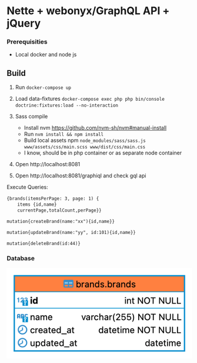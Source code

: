 # Nette + webonyx/GraphQL API + jQuery

### Prerequisities
- Local docker and node js

## Build

1) Run `docker-compose up`

2) Load data-fixtures `docker-compose exec php php bin/console doctrine:fixtures:load --no-interaction`

3) Sass compile
	- Install nvm https://github.com/nvm-sh/nvm#manual-install
	- Run `nvm install && npm install`
	- Build local assets npm `node_modules/sass/sass.js www/assets/css/main.scss www/dist/css/main.css`
	- I know, should be in php container or as separate node container

4) Open http://localhost:8081

5) Open http://localhost:8081/graphiql and check gql api


Execute Queries:
```
{brands(itemsPerPage: 3, page: 1) {
	items {id,name}
	currentPage,totalCount,perPage}}
```
```
mutation{createBrand(name:"xx"){id,name}}
```
```
mutation{updateBrand(name:"yy", id:101){id,name}}
```
```
mutation{deleteBrand(id:44)}
```

### Database ###
![ER diagram](brands-er.png)
